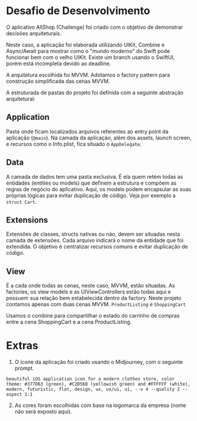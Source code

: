 # Desafio de Desenvolvimento

O aplicativo AllShop (Challenge) foi criado com o objetivo de demonstrar decisões arquiteturais.

Neste caso, a aplicação foi elaborada utilizando UIKit, Combine e Async/Await para mostrar como o "mundo moderno" do Swift pode funcionar bem com o velho UIKit. Existe um branch usando o SwiftUI, porém está incompleta devido ao deadline.

A arquitetura escolhida foi MVVM. Adotamos o factory pattern para construção simplificada das cenas MVVM.

A estruturada de pastas do projeto foi definida com a seguinte abstração arquitetural:

## Application
Pasta onde ficam localizados arquivos referentes ao entry point da aplicação (`@main`). Na camada da aplicação, além dos assets, launch screen, e recursos como o Info.plist, fica situado o `AppDelegate`.

## Data
A camada de dados tem uma pasta exclusiva. É ela quem retém todas as entidades (entities ou models) que definem a estrutura e compõem as regras de negócio do aplicativo. Aqui, os models podem encapsular as suas próprias lógicas para evitar duplicação de código. Veja por exemplo a `struct Cart`.

## Extensions
Extensões de classes, structs nativas ou não, devem ser situadas nesta camada de extensões. Cada arquivo indicará o nome da entidade que foi extendida. O objetivo é centralizar recursos comuns e evitar duplicação de código.

## View
É a cada onde todas as cenas, neste caso, MVVM, estão situadas. As factories, os view models e as UIViewControllers estão todas aqui e possuem sua relação bem estabelecida dentro da factory. Neste projeto contamos apenas com duas cenas MVVM. `ProductListing` e `ShoppingCart`

Usamos o combine para compartilhar o estado do carrinho de compras entre a cena ShoppingCart e a cena ProductListing.

# Extras
1. O ícone da aplicação foi criado usando o Midjourney, com o seguinte prompt.

```beautiful iOS application icon for a modern clothes store, color theme: #377D63 (green), #C2D568 (yellowish green) and #FFFFFF (white), modern, futuristic, flat, design, ux, ux/ui, ui, --v 4 --quality 2 --aspect 1:1```

2. As cores foram escolhidas com base na logomarca da empresa (nome não será exposto aqui).